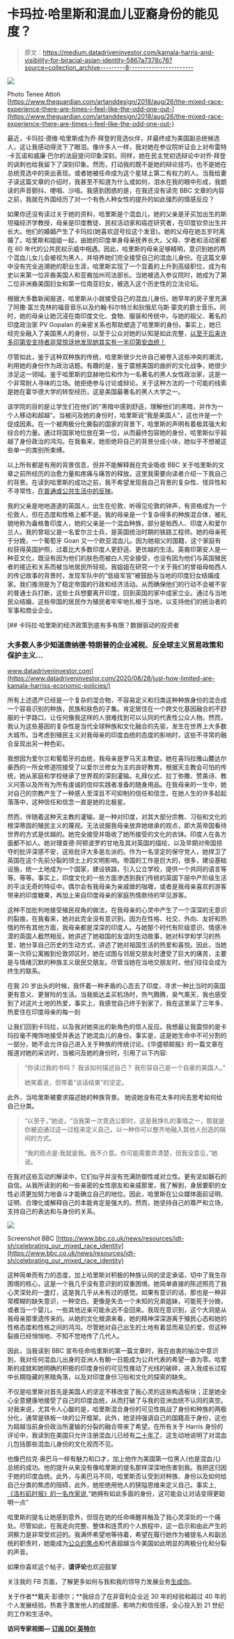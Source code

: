# 卡玛拉·哈里斯和混血儿亚裔身份的能见度？

> 原文：<https://medium.datadriveninvestor.com/kamala-harris-and-visibility-for-biracial-asian-identity-5867a7378c76?source=collection_archive---------8----------------------->

![](img/9a0492e4b447ed58751ab9aa0f3a8857.png)

Photo Tenee Attoh [https://www.theguardian.com/artanddesign/2018/aug/26/the-mixed-race-experience-there-are-times-i-feel-like-the-odd-one-out-](https://www.theguardian.com/artanddesign/2018/aug/26/the-mixed-race-experience-there-are-times-i-feel-like-the-odd-one-out-)

最近，卡玛拉·德维·哈里斯成为乔·拜登的竞选伙伴，并最终成为美国副总统候选人，这让我感动得流下了眼泪。像许多人一样，我对她在参议院听证会上对布雷特·卡瓦诺和威廉·巴尔的法庭提问印象深刻，同样，她在民主党初选辩论中对乔·拜登的讽刺也给我留下了深刻印象。然而，打动我的既不是她的辩论技巧，也不是她在总统竞选中的突出表现。或者她被任命成为这个星球上第二有权力的人。当我给妻子读这篇文章的介绍时，我甚至不知道为什么或如何，泪水在我的眼中形成，我朗读的声音颤抖、哽咽、沙哑。我感到困惑的是，在我还没有读完 BBC 文章的内容之前，我就在外国经历了对一个有色人种女性的提升的如此强烈的情感反应？

如果你还没有读过关于她的资料，哈里斯是个混血儿，她的父亲是牙买加出生的斯坦福经济学教授，母亲是印度教徒、民权活动家和癌症研究者，在印度钦奈出生并长大。他们的婚姻产生了卡玛拉(她喜欢逗号拉这个发音)。她的父母在她五岁时离婚了。哈里斯和姐姐一起，由她的印度单身母亲抚养长大。父母、学者和活动家都在 60 年代的公共民权示威中相遇。因此，哈里斯的母亲足够精明，意识到她的两个混血儿女儿会被视为黑人，并培养她们完全接受自己的混血儿身份。在这篇文章中没有完全追溯她的职业生涯，哈里斯实现了一个显着的上升到高级职位，成为有史以来第一位非裔美国人和亚裔加州司法部长。当她被选入参议院时，她成为了第二位非洲裔美国妇女和第一位南亚妇女，被选入这个历史性的立法论坛。

根据大多数新闻报道，哈里斯从小就接受自己的混血儿身份。她早年的房子里充满了阿撒·富兰克林的福音音乐以及约翰·科尔特兰和狄俄尼乌斯·蒙克的爵士音乐。同时，她的母亲让她沉浸在南印度文化、食物、服装和传统中。与她的祖父、著名的印度政治家 PV Gopalan 的亲密关系也帮助塑造了哈里斯的身份。事实上，她已经完全融入了美国黑人的身份，以至于公众对她的认知是如此完整，[以至于后来许多印第安支持者非常惊讶地发现她其实有一半印第安血统！](https://amp-cnn-com.cdn.ampproject.org/v/s/amp.cnn.com/cnn/2020/08/11/politics/harris-indian-roots/index.html?amp_js_v=a3&amp_gsa=1&usqp=mq331AQFKAGwASA%3D#aoh=15974075790468&referrer=https%3A%2F%2Fwww.google.com&amp_tf=From%20%251%24s&ampshare=https%3A%2F%2Fwww.cnn.com%2F2020%2F08%2F11%2Fpolitics%2Fharris-indian-roots%2Findex.html)

尽管如此，鉴于这种双种族的传统，哈里斯很少允许自己被卷入这些冲突的潮流，利用她的身份作为政治话题。有趣的是，鉴于震撼美国的曲折的文化战争，她很少涉足这一领域。鉴于哈里斯的显赫地位和作为一名著名的黑人女性政治家，这是一个非常耐人寻味的立场。她拒绝参与讨论或辩论。关于这种方法的一个可能的线索是她在霍华德大学的转型经历，这是美国最著名的黑人大学之一。

该学院的目的是让学生们在他们的“黑暗中感到舒适，理解他们的黑暗，并作为一个人移动和超越”。当被问及她的身份时，哈里斯说“我是美国人”，这也许是一个促成因素。在一个被两极分化撕裂的国家的背景下，哈里斯的声明有着极其强大和综合的力量。通过将国家地位放在第一位，从而最终包容她的身份，哈里斯似乎超越了身份政治的鸿沟。在我看来，她拒绝将自己的背景分成小块，她似乎不想被这些单一的类别所束缚。

以上所有都是有用的背景信息，但并不能解释我在完全吸收 BBC 关于哈里斯的文章之前所经历的治愈力量和疼痛与痛苦的释放。这里我需要向读者介绍一下我自己的背景。在读到哈里斯的成功之前，我不希望发现我自己背景的复杂性、怪异性和不寻常性，[在普通或公共生活中的反映](https://www.pewresearch.org/fact-tank/2020/08/18/key-findings-about-multiracial-identity-in-the-u-s-as-harris-becomes-vice-presidential-nominee/)。

我的父亲是地地道道的英国人，出生在伦敦，听得见伦敦的钟声，有资格成为一个伦敦人，但在态度和性格上都不是。我的母亲是一个复杂得多的种族混合体，被礼貌地称为盎格鲁印度人，她的父亲是一个混血种族，部分是帕西人、印度人和爱尔兰人。我的曾祖父是一名爱尔兰士兵，是英国统治时期的铁路工程师。她的母亲死于分娩，一个葡萄牙 Goan 又一个欧亚混血儿。因为她祖父的国籍，这个家庭有权获得英国护照，过着比大多数印度人更舒适、更优越的生活。英裔印第安人是一种亚文化，既没有因为他们的肤色而被白人完全接受，也没有因为他们与英国殖民者的接近和关系而被当地居民所轻视。我姐姐在研究一个关于我们的曾祖母帕西人的传记故事的背景时，发现军队中的“低级军官”被鼓励与当地的印度妇女结婚成家。我们推测是为了稳定帝国的行政和经济活动。从而确保他们的行动不会被不安的普通士兵打断，这些士兵想要离开印度，回到英国的家中成家立业。通过与当地民众结婚，这些帝国的居民作为殖民者牢牢地扎根于当地，以支持他们的统治者的军事和商业企业。

[](https://www.datadriveninvestor.com/2020/08/28/just-how-limited-are-kamala-harriss-economic-policies/) [## 卡玛拉·哈里斯的经济政策到底有多有限？数据驱动的投资者

### 大多数人多少知道唐纳德·特朗普的企业减税、反全球主义贸易政策和保护主义…

www.datadriveninvestor.com](https://www.datadriveninvestor.com/2020/08/28/just-how-limited-are-kamala-harriss-economic-policies/) 

所有上述遗产已经是一个复杂的混合物，不容易定义和归类这种种族身份的混合成一个容易识别的种族，民族和肤色的子集。肯定居住在一个跨文化基因融合的不舒服的十字路口，让任何像我这样的人很难找到可以认同的代表性公众人物。然而，我认为这些基因的复杂性是当代全球种族和文化融合的先驱，发生在世界上大多数大城市。当考虑到殖民主义对我母亲的印度血统的态度的影响时，这些不寻常的融合呈现出另一种色彩。

我想因为爱尔兰和葡萄牙的血统，我母亲是罗马天主教徒。她在喜玛拉雅山麓达尔豪西的一所女修道院接受了以爱尔兰修女为主的良好教育。根据天主教会可怕的传统，她从家庭和学校继承了世界观的深刻灌输。礼拜仪式、拉丁弥撒、赞美诗、教义问答以及所有为所有虔诚的信仰实践者准备的随身用品。在我母亲的一生中，她对自己的宗教产生了一种感人至深且不可抑制的信任和信念，在她人生的许多起起落落中，这种信任和信念一直是她的北极星。

然而，伴随着这种天主教的灌输，是一种对印度，对其大部分宗教、习俗和文化的根深蒂固的殖民主义的蔑视。无法说服我母亲放弃她继承的观点，即大英帝国看待世界的方式是优越的。她完全接受并吸收了她所接受的文化的衣钵。印度人在各方面都不如人。她对理查德·阿顿波罗的甘地及其对英国的描绘，以及早期对帝国掠夺的批评深感不安，这些批评大多是左派的。作为一名坚定的保守党人，她捍卫了英国在这个先前分裂的领土上的文明影响。帝国的工作是巨大的，很多，建设基础设施，统一土地成为一个国家，建设铁路，引入公立学校，提供一个共同的语言等等。等等。事实上，印度文化的一些方面渗透到我们传统的英国下层中产阶级生活的平淡无奇的特征中。偶尔会有我母亲为亲戚做的咖喱，或者是我母亲喜欢的游客带来的印度糖果，再加上来自印度母亲的家庭热情款待的罕见游客。

这种不加批判地接受殖民视角的做法，在我母亲的心灵中产生了一个深深的无意识的裂痕，在我看来，她对此完全没有意识到。因为在性格、社交、外向、友好和热情的所有其他方面，我母亲都是深深的印度人。与她那个时代有阶级意识、情感冷漠的英国人截然相反。她讲述了她祖国的友谊的生动故事，她对科学和学习的热爱，她分享自己历史的生动方式，讲述了她对祖国生活的热爱和喜悦。因此，当她第一次将公寓搬到伦敦郊区时，她在试图与邻居交朋友时遭受了巨大的痛苦，主要是与情绪沉默的种族主义居民交朋友。尽管当她在当地交朋友时，他们往往会成为终生的联系。

在我 20 岁出头的时候，我怀着一种矛盾的心态去了印度，寻求一种比当时的英国更有意义、更冒险的生活。当我抵达孟买机场时，热气腾腾，臭气熏天，我也感受到了对这片土地的热爱，事实上，我感觉自己终于到家了，我在这里呆了三年多，热爱住在印度母亲的每一刻

让我们回到卡玛拉，以及我对她突出的新角色的惊人反应。我想最让我震惊的是卡玛拉毫不掩饰地接受并表达了她混血儿的身份。事实是，这是她生命中不可分割的一部分，她不会允许自己进入关于种族的传统讨论。《华盛顿邮报》的一篇文章在报道对她的采访时，当被问及她的身份时，引用了以下内容:

> “你读过我的书吗？
> 我该如何描述自己？
> 我形容自己是一个自豪的美国人。”
> 
> 她笑着说，但带着“谈话结束”的坚定。

此外，当哈里斯被要求描述她的种族背景。
她说她没有花太多时间去思考如何给自己分类。

> “以至于，”她说，“当我第一次竞选公职时，这是我挣扎的事情之一，那就是你被迫通过这一过程来定义自己，以一种你可以整齐地融入其他人创造的隔间的方式。
> 
> “我的观点是:我就是我。我不介意。你可能需要弄清楚，但我没意见，”她说。

在我对这些互动的解读中，它们似乎并没有充满防御性或对立性。更有坚如磐石的自信。从我所读到的和一些亲密的女性朋友和亲戚那里，我了解到，身居要职的女性必须更加努力地奋斗才能确立自己的地位。因此，哈里斯在公众媒体面前证明、证明、合理化或解释自己的本能肯定是强大的。然而，她坚持自己的尊严和立场，支持自己的表达和与身份的关系。

![](img/9d8eaf5f459c977d14568992108efe2b.png)

Screenshot BBC [https://www.bbc.co.uk/news/resources/idt-sh/celebrating_our_mixed_race_identity](https://www.bbc.co.uk/news/resources/idt-sh/celebrating_our_mixed_race_identity)

这种简单而有力的态度，加上哈里斯对积极的种族认同的坚定承诺，切中了我生存困境的核心，这是一个我几乎没有意识到的双重困境。她简单直接的陈述照亮了我心灵深处的一盏灯，这是我几乎从未有过的感觉。如果有意识的话，那也是一种非常模糊的缺失意识，一种空白。更像是失去一个未知的兄弟姐妹，可能死于分娩，或者当一个婴儿，一些其他近亲可能永远不会回来。我现在意识到，这个大洞是从我母亲那里遗传来的。从她的文化根源来看，她的精神深深游离于殖民心态和她的性格态度和性格之间的鸿沟。尽管她对自己出生的土地有着显而易见的爱，但这种裂痕已经悄悄地、不知不觉地传了几代人。

因此，当我读到 BBC 宣布任命哈里斯的第一篇文章时，我在由衷的抽泣中意识到，我对任何混血儿出身的亚洲人有朝一日能成为公共代表的希望一直为零。哈里斯的成就和她明确的积极的印度身份的可见性推动了光线的破碎，进入我成长过程中长期隐藏的黑暗角落，以及对印度身份习俗和文化的探索的缺失。

不仅是哈里斯对首先是美国人的坚定不移改变了我心灵的这些构造板块；正是她全心全意健康地接受了自己的印度血统，从而打破了与我的亚洲血统不认同的真空。对我来说，尤其令人心酸的是，哈里斯混合身份的可见性挑战了身份和种族的两极分化，通常是铁板一块的公开框架。此外，她坚持强调自己的国籍高于身份，这也为超越当前身份政治所灌输的分裂的融合带来了希望。在所有关于 Harris 身份的评论中，我读到在美国只允许注册混血儿已经有[二十年了](https://www.thenational.ae/opinion/comment/kamala-harris-and-the-complexity-of-racial-identity-1.1067842)，这生动地说明了对混血儿包括那些混血儿身份的文化视而不见。

也像巴拉克·奥巴马一样有魅力和口才，加上他作为美国第一位黑人(也是混血儿)总统的成功。他的提升从来没有像哈里斯的提名那样深深地伤害到我。我把这归因于她的印度血统。此外，与奥巴马不同，哈里斯否认受到对种族、身份以及如何给自己分类的焦虑的阻碍，此外，她拒绝用他人的狭隘思维来定义自己。事实上,[《洛杉矶时报》的一名作家说,](https://www.latimes.com/california/story/2020-08-24/kamala-multi-racial)“她拥有如此多面的身份，这可能会让对话变得更聪明一点”

哈里斯的提名让她感到意外，但现在她的任命唤醒并触及了我心灵深处的一个痛处。尽管如此，在我走向完整、整体和连贯的个人旅程中，这一启示和由此产生的洞察力是非常受欢迎的。我满怀希望地等待着，希望在履行她作为被提名人和副总统的职责时，她能成为[公众的焦点](https://www-nytimes-com.cdn.ampproject.org/v/s/www.nytimes.com/2020/08/12/opinion/kamala-harris-indian-american.amp.html?amp_js_v=a3&amp_gsa=1&usqp=mq331AQFKAGwASA%3D#aoh=15974075790468&referrer=https%3A%2F%2Fwww.google.com&amp_tf=From%20%251%24s&ampshare=https%3A%2F%2Fwww.nytimes.com%2F2020%2F08%2F12%2Fopinion%2Fkamala-harris-indian-american.html)和代表超越当今美国如此明显的两极分化和分裂的声音。

如果你喜欢这个帖子，**请评论**也欢迎鼓掌

关注我的 FB 页面，了解更多如何与我和我的领导力发展业务[生成你](https://www.facebook.com/GenerativeYou/?eid=ARCS9W_onHV6q9UEM8kEIb31sxgCiElGRdDv5kUtyaetVTj6vqdw6x2hMPzak9V4gblEBz-HbA9ZJly3)。

关于作者**戴夫·彭德尔；**我综合了在非营利企业近 30 年的经验和超过 40 年的个人发展经验。热衷于激发他人的成就感、影响力和信任感，全心投入到 21 世纪的工作和生活中。

**访问专家视图—** [**订阅 DDI 英特尔**](https://datadriveninvestor.com/ddi-intel)